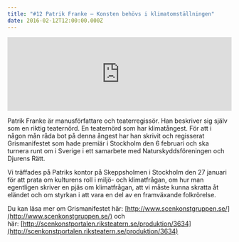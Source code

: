 ```yaml
---
title: "#12 Patrik Franke – Konsten behövs i klimatomställningen"
date: 2016-02-12T12:00:00.000Z
---
```


<iframe src="https://w.soundcloud.com/player/?url=https%3A//api.soundcloud.com/tracks/246653987&amp;color=001665&amp;amp;auto_play=false&amp;amp;hide_related=false&amp;show_comments=true&amp;show_user=true&amp;show_reposts=false" width="100%" height="166" frameborder="no" scrolling="no"></iframe>

Patrik Franke är manusförfattare och teaterregissör. Han beskriver sig själv som en riktig teaternörd. En teaternörd som har klimatångest. För att i någon mån råda bot på denna ångest har han skrivit och regisserat Grismanifestet som hade premiär i Stockholm den 6 februari och ska turnera runt om i Sverige i ett samarbete med Naturskyddsföreningen och Djurens Rätt.

Vi träffades på Patriks kontor på Skeppsholmen i Stockholm den 27 januari för att prata om kulturens roll i miljö- och klimatfrågan, om hur man egentligen skriver en pjäs om klimatfrågan, att vi måste kunna skratta åt eländet och om styrkan i att vara en del av en framväxande folkrörelse.

Du kan läsa mer om Grismanifestet här: [http://www.scenkonstgruppen.se/](http://www.scenkonstgruppen.se/) och här: [http://scenkonstportalen.riksteatern.se/produktion/3634](http://scenkonstportalen.riksteatern.se/produktion/3634)

